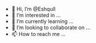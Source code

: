 - 👋 Hi, I’m @EshqulI
- 👀 I’m interested in ...
- 🌱 I’m currently learning ...
- 💞️ I’m looking to collaborate on ...
- 📫 How to reach me ...

<!---
EshqulI/EshqulI is a ✨ special ✨ repository because its `README.md` (this file) appears on your GitHub profile.
You can click the Preview link to take a look at your changes.
--->
